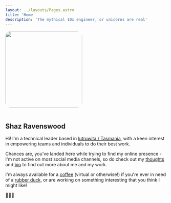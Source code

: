 ```yaml
---
layout: ../layouts/Pages.astro
title: 'Home'
description: 'The mythical 10x engineer, or unicorns are real'
---
```


<img src="images/shaz.png" style="border-radius:1rem;height:15rem;margin-bottom: 1rem">

## Shaz Ravenswood
Hi! I'm a technical leader based in <a href="https://www.discovertasmania.com.au/" target="_blank">lutruwita /  Tasmania</a>, with a keen interest in empowering teams and individuals to do their best work.</p>

Chances are, you've landed here while trying to find my online presence - I'm not active on most social media channels, so do check out my <a href="/thoughts">thoughts</a> and <a href="/bio">bio</a> to find out more about me and my work.

I'm always available for a <a href="https://calendly.com/shaz-r" target="_blank">coffee</a> (virtual or otherwise!) if you're ever in need of a <a href="https://en.wikipedia.org/wiki/Rubber_duck_debugging" target="_blank">rubber duck</a>, or are working on something interesting that you think I might like!</p>

🏳️‍🌈🚀